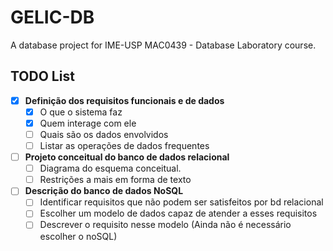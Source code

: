 # GELIC-DB
A database project for IME-USP MAC0439 - Database Laboratory course.

## TODO List

- [x] **Definição dos requisitos funcionais e de dados**
    - [x] O que o sistema faz
    - [x] Quem interage com ele
    - [ ] Quais são os dados envolvidos
    - [ ] Listar as operações de dados frequentes
- [ ] **Projeto conceitual do banco de dados relacional**
    - [ ] Diagrama do esquema conceitual.
    - [ ] Restrições a mais em forma de texto
- [ ] **Descrição do banco de dados NoSQL**
    - [ ] Identificar requisitos que não podem ser satisfeitos por bd relacional
    - [ ] Escolher um modelo de dados capaz de atender a esses requisitos
    - [ ] Descrever o requisito nesse modelo (Ainda não é necessário escolher o noSQL)
